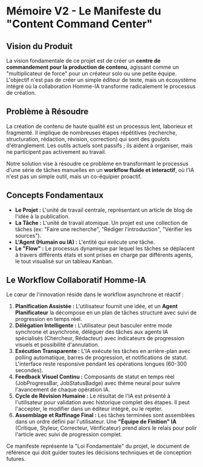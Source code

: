 # Mémoire V2 - Le Manifeste du "Content Command Center"

## Vision du Produit

La vision fondamentale de ce projet est de créer un **centre de commandement pour la production de contenu**, agissant comme un "multiplicateur de force" pour un créateur solo ou une petite équipe. L'objectif n'est pas de créer un simple éditeur de texte, mais un écosystème intégré où la collaboration Homme-IA transforme radicalement le processus de création.

## Problème à Résoudre

La création de contenu de haute qualité est un processus lent, laborieux et fragmenté. Il implique de nombreuses étapes répétitives (recherche, structuration, rédaction, révision, correction) qui sont des goulots d'étranglement. Les outils actuels sont passifs ; ils aident à organiser, mais ne participent pas activement au travail.

Notre solution vise à résoudre ce problème en transformant le processus d'une série de tâches manuelles en un **workflow fluide et interactif**, où l'IA n'est pas un simple outil, mais un co-équipier proactif.

## Concepts Fondamentaux

-   **Le Projet :** L'unité de travail centrale, représentant un article de blog de l'idée à la publication.
-   **La Tâche :** L'unité de travail atomique. Un projet est une collection de tâches (ex: "Faire une recherche", "Rédiger l'introduction", "Vérifier les sources").
-   **L'Agent (Humain ou IA) :** L'entité qui exécute une tâche.
-   **Le "Flow" :** Le processus dynamique par lequel les tâches se déplacent à travers différents états et sont prises en charge par différents agents, le tout visualisé sur un tableau Kanban.

## Le Workflow Collaboratif Homme-IA

Le cœur de l'innovation réside dans le workflow asynchrone et réactif :

1.  **Planification Assistée :** L'utilisateur fournit une idée, et un **Agent Planificateur** la décompose en un plan de tâches structuré avec suivi de progression en temps réel.
2.  **Délégation Intelligente :** L'utilisateur peut basculer entre mode synchrone et asynchrone, déléguer des tâches aux agents IA spécialisés (Chercheur, Rédacteur) avec indicateurs de progression visuels et possibilité d'annulation.
3.  **Exécution Transparente :** L'IA exécute les tâches en arrière-plan avec polling automatique, barres de progression, et notifications de statut. L'interface reste responsive pendant les opérations longues (60-300 secondes).
4.  **Feedback Visuel Continu :** Composants de statut en temps réel (JobProgressBar, JobStatusBadge) avec thème neural pour suivre l'avancement de chaque opération IA.
5.  **Cycle de Révision Humaine :** Le résultat de l'IA est présenté à l'utilisateur pour validation avec historique complet des étapes. Il peut l'accepter, le modifier dans un éditeur intégré, ou le rejeter.
6.  **Assemblage et Raffinage Final :** Les tâches terminées sont assemblées dans un ordre défini par l'utilisateur. Une **"Équipe de Finition" IA** (Critique, Styleur, Correcteur, Vérificateur) prend alors le relais pour polir l'article avec suivi de progression complet.

Ce manifeste représente la "Loi Fondamentale" du projet, le document de référence qui doit guider toutes les décisions techniques et de conception futures.
